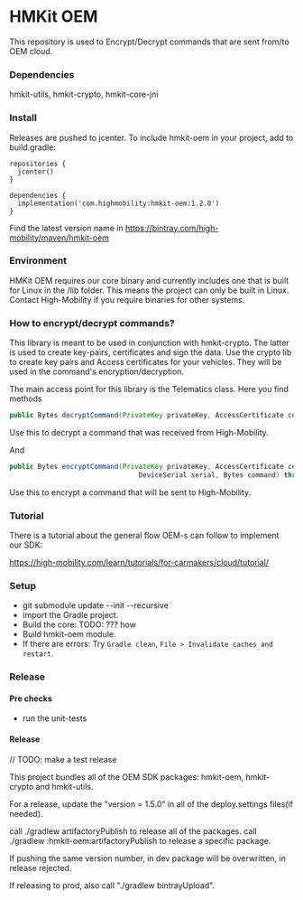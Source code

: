 # HMKit OEM

This repository is used to Encrypt/Decrypt commands that are sent from/to OEM cloud.

### Dependencies

hmkit-utils, hmkit-crypto, hmkit-core-jni

### Install

Releases are pushed to jcenter. To include hmkit-oem in your project, add to build.gradle:

```
repositories {
  jcenter()
}

dependencies {
  implementation('com.highmobility:hmkit-oem:1.2.0')
}
```

Find the latest version name in https://bintray.com/high-mobility/maven/hmkit-oem

### Environment

HMKit OEM requires our core binary and currently includes one that is built for Linux in the /lib folder.
This means the project can only be built in Linux. Contact High-Mobility if you require binaries for other
systems.

### How to encrypt/decrypt commands?

This library is meant to be used in conjunction with hmkit-crypto. The latter is used to create key-pairs, certificates and sign the data.
Use the crypto lib to create key pairs and Access certificates for your vehicles. They will be used in the command's encryption/decryption.

The main access point for this library is the Telematics class. Here you find methods

```java
public Bytes decryptCommand(PrivateKey privateKey, AccessCertificate certificate, Bytes command) throws CryptoException
```

Use this to decrypt a command that was received from High-Mobility.

And

```java
public Bytes encryptCommand(PrivateKey privateKey, AccessCertificate certificate, Bytes nonce,
                                DeviceSerial serial, Bytes command) throws CryptoException
```

Use this to encrypt a command that will be sent to High-Mobility.

### Tutorial

There is a tutorial about the general flow OEM-s can follow to implement our SDK:

https://high-mobility.com/learn/tutorials/for-carmakers/cloud/tutorial/


### 
### Setup

* git submodule update --init --recursive
* import the Gradle project.
* Build the core: TODO: ??? how
* Build hmkit-oem module.
* If there are errors: Try `Gradle clean`, `File > Invalidate caches and restart`.


### Release
#### Pre checks

* run the unit-tests

#### Release

// TODO: make a test release

This project bundles all of the OEM SDK packages: hmkit-oem, hmkit-crypto and hmkit-utils.

For a release, update the "version = 1.5.0" in all of the deploy.settings files(if needed).

call ./gradlew artifactoryPublish to release all of the packages.
call ./gradlew :hmkit-oem:artifactoryPublish to release a specific package.

If pushing the same version number, in dev package will be overwritten, in release rejected.

If releasing to prod, also call "./gradlew bintrayUpload".